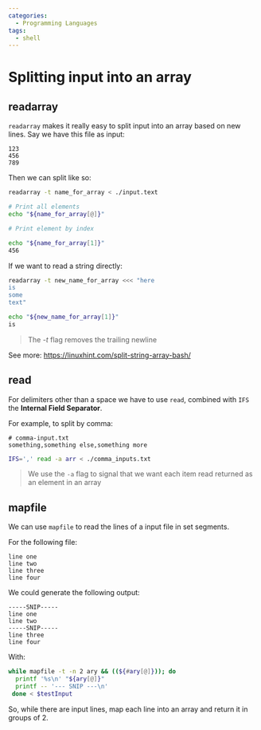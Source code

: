 ```yaml
---
categories:
  - Programming Languages
tags:
  - shell
---
```


# Splitting input into an array

## readarray

`readarray` makes it really easy to split input into an array based on new lines.
Say we have this file as input:

```
123
456
789
```

Then we can split like so:

```bash
readarray -t name_for_array < ./input.text

# Print all elements
echo "${name_for_array[@]}"

# Print element by index

echo "${name_for_array[1]}"
456
```

If we want to read a string directly:

```bash
readarray -t new_name_for_array <<< "here
is
some
text"

echo "${new_name_for_array[1]}"
is
```

> The _-t_ flag removes the trailing newline

See more: https://linuxhint.com/split-string-array-bash/

## read

For delimiters other than a space we have to use `read`, combined with `IFS` the **Internal Field Separator**.

For example, to split by comma:

```plaintext
# comma-input.txt
something,something else,something more
```

```bash
IFS=',' read -a arr < ./comma_inputs.txt
```

> We use the `-a` flag to signal that we want each item read returned as an element in an array

## mapfile

We can use `mapfile` to read the lines of a input file in set segments.

For the following file:

```
line one
line two
line three
line four
```

We could generate the following output:

```
-----SNIP-----
line one
line two
-----SNIP-----
line three
line four
```

With:

```bash
while mapfile -t -n 2 ary && ((${#ary[@]})); do
  printf '%s\n' "${ary[@]}"
  printf -- '--- SNIP ---\n'
 done < $testInput
```

So, while there are input lines, map each line into an array and return it in groups of 2.
